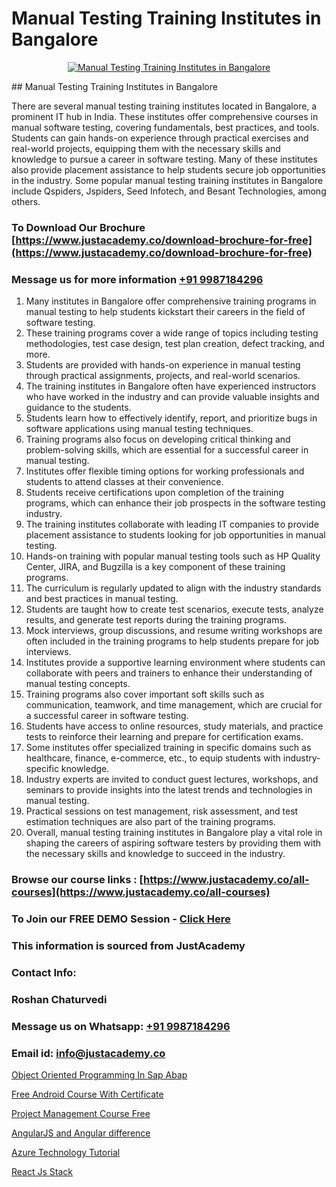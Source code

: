 # Manual Testing Training Institutes in Bangalore

<p align="center">
  <a href="https://justacademy.co/course-detail/manual-training">
    <img src="https://justacademy.co/storage2/course_image/1676636609_course_image.webp" alt="Manual Testing Training Institutes in Bangalore">
  </a>
</p>
## Manual Testing Training Institutes in Bangalore

There are several manual testing training institutes located in Bangalore, a prominent IT hub in India. These institutes offer comprehensive courses in manual software testing, covering fundamentals, best practices, and tools. Students can gain hands-on experience through practical exercises and real-world projects, equipping them with the necessary skills and knowledge to pursue a career in software testing. Many of these institutes also provide placement assistance to help students secure job opportunities in the industry. Some popular manual testing training institutes in Bangalore include Qspiders, Jspiders, Seed Infotech, and Besant Technologies, among others.
### To Download Our Brochure [https://www.justacademy.co/download-brochure-for-free](https://www.justacademy.co/download-brochure-for-free)
### Message us for more information [+91 9987184296](https://api.whatsapp.com/send?phone=919987184296)
1) Many institutes in Bangalore offer comprehensive training programs in manual testing to help students kickstart their careers in the field of software testing.
2) These training programs cover a wide range of topics including testing methodologies, test case design, test plan creation, defect tracking, and more.
3) Students are provided with hands-on experience in manual testing through practical assignments, projects, and real-world scenarios.
4) The training institutes in Bangalore often have experienced instructors who have worked in the industry and can provide valuable insights and guidance to the students.
5) Students learn how to effectively identify, report, and prioritize bugs in software applications using manual testing techniques.
6) Training programs also focus on developing critical thinking and problem-solving skills, which are essential for a successful career in manual testing.
7) Institutes offer flexible timing options for working professionals and students to attend classes at their convenience.
8) Students receive certifications upon completion of the training programs, which can enhance their job prospects in the software testing industry.
9) The training institutes collaborate with leading IT companies to provide placement assistance to students looking for job opportunities in manual testing.
10) Hands-on training with popular manual testing tools such as HP Quality Center, JIRA, and Bugzilla is a key component of these training programs.
11) The curriculum is regularly updated to align with the industry standards and best practices in manual testing.
12) Students are taught how to create test scenarios, execute tests, analyze results, and generate test reports during the training programs.
13) Mock interviews, group discussions, and resume writing workshops are often included in the training programs to help students prepare for job interviews.
14) Institutes provide a supportive learning environment where students can collaborate with peers and trainers to enhance their understanding of manual testing concepts.
15) Training programs also cover important soft skills such as communication, teamwork, and time management, which are crucial for a successful career in software testing.
16) Students have access to online resources, study materials, and practice tests to reinforce their learning and prepare for certification exams.
17) Some institutes offer specialized training in specific domains such as healthcare, finance, e-commerce, etc., to equip students with industry-specific knowledge.
18) Industry experts are invited to conduct guest lectures, workshops, and seminars to provide insights into the latest trends and technologies in manual testing.
19) Practical sessions on test management, risk assessment, and test estimation techniques are also part of the training programs.
20) Overall, manual testing training institutes in Bangalore play a vital role in shaping the careers of aspiring software testers by providing them with the necessary skills and knowledge to succeed in the industry.

### Browse our course links : [https://www.justacademy.co/all-courses](https://www.justacademy.co/all-courses) 
### To Join our FREE DEMO Session - [Click Here](https://www.justacademy.co/register-for-course-demo)


### This information is sourced from JustAcademy
### Contact Info:
### Roshan Chaturvedi
### Message us on Whatsapp: [+91 9987184296](https://api.whatsapp.com/send?phone=919987184296)
### Email id: [info@justacademy.co](mailto:info@justacademy.co)
                
[Object Oriented Programming In Sap Abap](https://www.linkedin.com/pulse/object-oriented-programming-sap-abap-justacademy-las-vegas-ceycf?trackingId=KTYB92wAity8EyCfBuWsVQ%3D%3D&lipi=urn%3Ali%3Apage%3Ad_flagship3_company_admin%3BG4Wghg4iTSeMidZTUzwcOQ%3D%3D)

[Free Android Course With Certificate](https://www.linkedin.com/pulse/free-android-course-certificate-justacademy-mumbai-4iwvc/)

[Project Management Course Free](https://medium.com/@namusn/project-management-course-free-b452335ec77d)

[AngularJS and Angular difference](https://medium.com/@surajvaishnav5015/angularjs-and-angular-difference-5a066a075b60)

[Azure Technology Tutorial](https://justacademyin.github.io/justacademy/azure-technology-tutorial)

[React Js Stack](https://justacademyin.github.io/justacademy/react-js-stack)


